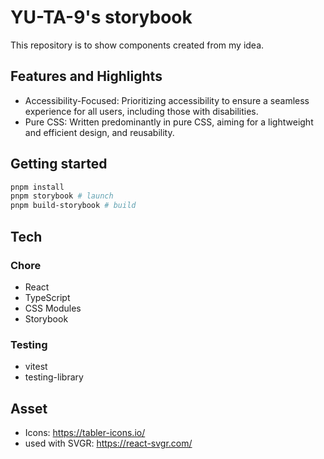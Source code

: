 # YU-TA-9's storybook

This repository is to show components created from my idea.

## Features and Highlights

- Accessibility-Focused: Prioritizing accessibility to ensure a seamless experience for all users, including those with disabilities.
- Pure CSS: Written predominantly in pure CSS, aiming for a lightweight and efficient design, and reusability.

## Getting started

```bash
pnpm install
pnpm storybook # launch
pnpm build-storybook # build
```

## Tech

### Chore

- React
- TypeScript
- CSS Modules
- Storybook

### Testing

- vitest
- testing-library

## Asset

- Icons: <https://tabler-icons.io/>
- used with SVGR: <https://react-svgr.com/>
